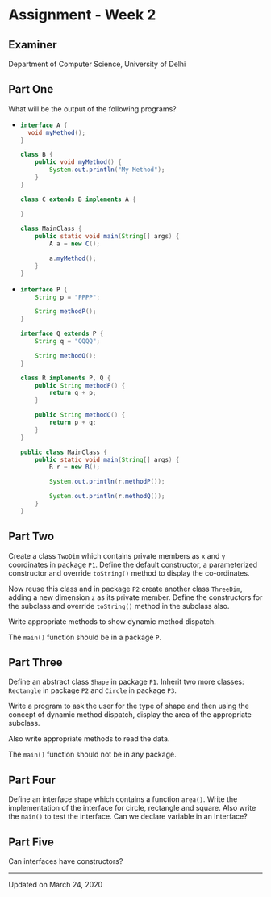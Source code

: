 # Assignment - Week 2

## Examiner
Department of Computer Science, University of Delhi

## Part One
What will be the output of the following programs?

- ```java
  interface A {
    void myMethod();
  }

  class B {
      public void myMethod() {
          System.out.println("My Method");
      }
  }

  class C extends B implements A {

  }
 
  class MainClass {
      public static void main(String[] args) {
          A a = new C();

          a.myMethod();
      }
  }
  ```
- ```java
  interface P {
      String p = "PPPP";

      String methodP();
  }

  interface Q extends P {
      String q = "QQQQ";

      String methodQ();
  }

  class R implements P, Q {
      public String methodP() {
          return q + p;
      }

      public String methodQ() {
          return p + q;
      }
  }

  public class MainClass { 
      public static void main(String[] args) {
          R r = new R();

          System.out.println(r.methodP());

          System.out.println(r.methodQ());
      }
  }
  ```
    
## Part Two
Create a class `TwoDim` which contains private members as `x` and `y` coordinates in package `P1`. Define the default constructor, a parameterized constructor and override `toString()` method to display the co-ordinates. 

Now reuse this class and in package `P2` create another class `ThreeDim`, adding a new dimension `z` as its private member. Define the constructors for the subclass and override `toString()` method in the subclass also.

Write appropriate methods to show dynamic method dispatch. 

The `main()` function should be in a package `P`.

## Part Three
Define an abstract class `Shape` in package `P1`. Inherit two more classes: `Rectangle` in package `P2` and `Circle` in package `P3`. 

Write a program to ask the user for the type of shape and then using the concept of dynamic method dispatch, display the area of the appropriate subclass. 

Also write appropriate methods to read the data. 

The `main()` function should not be in any package.

## Part Four
Define an interface `shape` which contains a function `area()`. Write the implementation of the interface for circle, rectangle and square. Also write the `main()` to test the interface. Can we declare variable in an Interface?

## Part Five
Can interfaces have constructors?

---

Updated on March 24, 2020